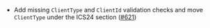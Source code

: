 - Add missing `ClientType` and `ClientId` validation checks and move `ClientType` under the
  ICS24 section
  ([#621](https://github.com/cosmos/ibc-rs/issues/621))